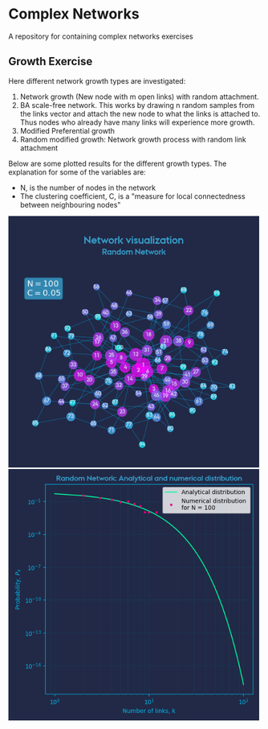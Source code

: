 # Complex Networks
A repository for containing complex networks exercises



## Growth Exercise

Here different network growth types are investigated: 
  1. Network growth (New node with m open links) with random attachment.
  2. BA scale-free network.
      This works by drawing n random samples from the links vector and attach the new node to what the links is attached to.
      Thus nodes who already have many links will experience more growth.
  3. Modified Preferential growth
  4. Random modified growth: Network growth process with random link attachment


Below are some plotted results for the different growth types. The explanation for some of the variables are:
- N, is the number of nodes in the network
- The clustering coefficient, C, is a "measure for local connectedness between neighbouring
nodes"


<p float="center">
  <img src="./docs/1_random_network.png" width="500" />
  <img src="./docs/1_random_network_distribution.png" width="500" /> 
 
</p>



